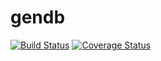 # gendb
[![Build Status](https://travis-ci.org/vlttnv/gendb.svg?branch=master)](https://travis-ci.org/vlttnv/gendb)
[![Coverage Status](https://coveralls.io/repos/vlttnv/gendb/badge.svg?branch=master&service=github)](https://coveralls.io/github/vlttnv/gendb?branch=master)
